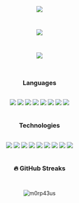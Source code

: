 <p align='center'><img src="https://gidigi.com/cdn/love.gif"></p>
<br />
<p align='center'>
    <a href="https://github-readme-stats.vercel.app/api?username=m0rp43us&count_private=true&show_icons=true&theme=chartreuse-dark">
      <img align="center" src="https://github-readme-stats.vercel.app/api?username=m0rp43us&bg_color=30,e96443,904e95&title_color=fff&text_color=fff" />
    </a>
</p>
<br />
<p align='center'>
    <a href="https://github.com/m0rp43us">
      <img align="center" src="https://github-readme-stats.vercel.app/api/top-langs/?username=m0rp43us&bg_color=30,e96443,904e95&title_color=fff&text_color=fff" />
    </a>
</p>
<br />
<h3 align='center'><b>Languages</b></h3>
<br />
<div align='center'>
    <img src="https://img.shields.io/badge/-Python-000?&logo=Python" />
    <img src="https://img.shields.io/badge/-JavaScript-000?&logo=JavaScript" />
    <img src="https://img.shields.io/badge/-Go-000?&logo=Go" />
    <img src="https://img.shields.io/badge/-C-000?&logo=C" />
    <img src="https://img.shields.io/badge/-Java-000?&logo=Java&logoColor=007396" />
    <img src="https://img.shields.io/badge/-TypeScript-000?&logo=TypeScript" />
    <img src="https://img.shields.io/badge/-C++-000?&logo=c%2b%2b&logoColor=00599C" />
    <img src="https://img.shields.io/badge/-SQL-000?&logo=MySQL" />
</div>
<br />
<h3 align='center'><b>Technologies</b></h3>
<br />
<div align='center'>
    <img src="https://img.shields.io/badge/-Linux-000?&logo=Linux" />
    <img src="https://img.shields.io/badge/-Angular-000?&logo=Angular" />
    <img src="https://img.shields.io/badge/-Node.js-000?&logo=node.js" />
    <img src="https://img.shields.io/badge/-Express-000?&logo=express" />
    <img src="https://img.shields.io/badge/-Mongodb-000?&logo=Mongodb" />
    <img src="https://img.shields.io/badge/-Postgresql-000?&logo=Postgresql" />
    <img src="https://img.shields.io/badge/-Influxdb-000?&logo=Influxdb" />
    <img src="https://img.shields.io/badge/-Redis-000?&logo=Redis" />
    <img src="https://img.shields.io/badge/-Springboot-000?&logo=Springboot" />
</div>
<br />
<h3 align='center'><b>🔥 GitHub Streaks</b></h3>
<br />
<p align="center"><img src="https://github-readme-streak-stats.herokuapp.com/?user=m0rp43us&theme=black-ice&hide_border=true&stroke=0000&background=0D1117&ring=e05397&fire=e05397&currStreakLabel=e05397&bg_color=30,e96443,904e95&title_color=fff&text_color=fff" alt="m0rp43us" /></p>
